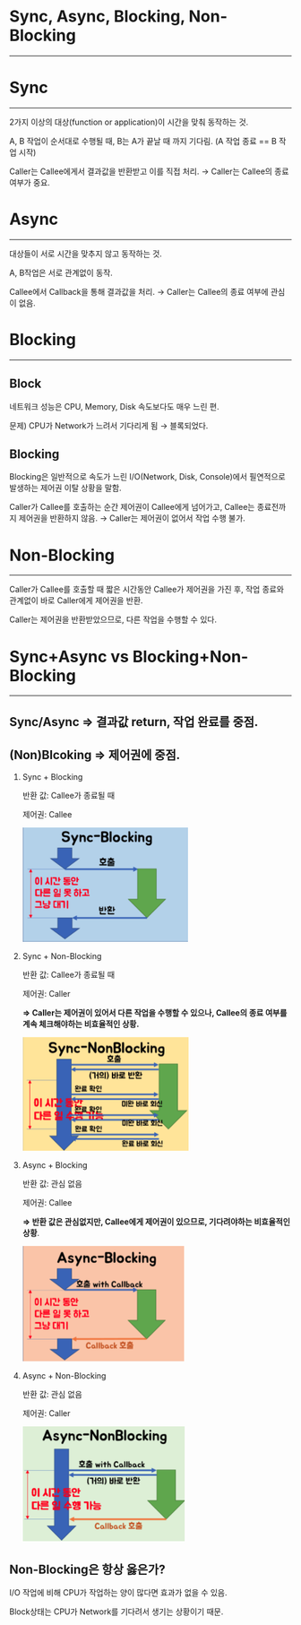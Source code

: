 # Sync, Async, Blocking, Non-Blocking

---

# Sync

---

2가지 이상의 대상(function or application)이 시간을 맞춰 동작하는 것.

A, B 작업이 순서대로 수행될 때, B는 A가 끝날 때 까지 기다림.
(A 작업 종료 == B 작업 시작)

Caller는 Callee에게서 결과값을 반환받고 이를 직접 처리.
→ Caller는 Callee의 종료 여부가 중요.

# Async

---

대상들이 서로 시간을 맞추지 않고 동작하는 것.

A, B작업은 서로 관계없이 동작.

Callee에서 Callback을 통해 결과값을 처리.
→ Caller는 Callee의 종료 여부에 관심이 없음.

# Blocking

---

## Block

네트워크 성능은 CPU, Memory, Disk 속도보다도 매우 느린 편.

문제) CPU가 Network가 느려서 기다리게 됨 → 블록되었다.

## Blocking

Blocking은 일반적으로 속도가 느린 I/O(Network, Disk, Console)에서 필연적으로 발생하는 제어권 이탈 상황을 말함.

Caller가 Callee를 호출하는 순간 제어권이 Callee에게 넘어가고, Callee는 종료전까지 제어권을 반환하지 않음.
→ Caller는 제어권이 없어서 작업 수행 불가.

# Non-Blocking

---

Caller가 Callee를 호출할 때 짧은 시간동안 Callee가 제어권을 가진 후, 작업  종료와 관계없이 바로 Caller에게 제어권을 반환.

Caller는 제어권을 반환받았으므로, 다른 작업을 수행할 수 있다.

# Sync+Async vs Blocking+Non-Blocking

---

## Sync/Async ⇒ 결과값 return, 작업 완료를 중점.

## (Non)Blcoking ⇒ 제어권에 중점.

1. Sync + Blocking
    
    반환 값: Callee가 종료될 때
    
    제어권: Callee
    
    ![Untitled](Sync,%20Asyn%20b9b94/Untitled.png)
    
2. Sync + Non-Blocking
    
    반환 값: Callee가 종료될 때
    
    제어권: Caller
    
    **⇒ Caller는 제어권이 있어서 다른 작업을 수행할 수 있으나, Callee의 종료 여부를 계속 체크해야하는 비효율적인 상황.**
    
    ![Untitled](Sync,%20Asyn%20b9b94/Untitled%201.png)
    
3. Async + Blocking
    
    반환 값: 관심 없음
    
    제어권: Callee
    
    **⇒ 반환 값은 관심없지만, Callee에게 제어권이 있으므로, 기다려야하는 비효율적인 상황**.
    
    ![Untitled](Sync,%20Asyn%20b9b94/Untitled%202.png)
    
4. Async + Non-Blocking
    
    반환 값: 관심 없음
    
    제어권: Caller
    
    ![Untitled](Sync,%20Asyn%20b9b94/Untitled%203.png)
    

## Non-Blocking은 항상 옳은가?

I/O 작업에 비해 CPU가 작업하는 양이 많다면 효과가 없을 수 있음.

Block상태는 CPU가 Network를 기다려서 생기는 상황이기 때문.